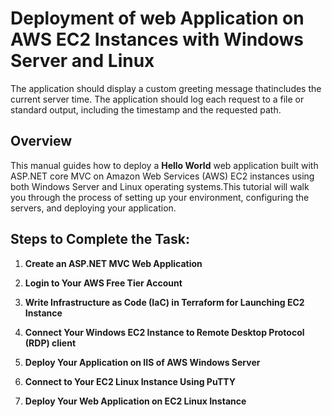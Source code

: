 # Deployment of web Application on AWS EC2 Instances with Windows Server and Linux
The application should display a custom greeting message thatincludes the current server time. The application should log each request to a file or standard output, including the timestamp and the requested path.
## Overview
This manual guides how to deploy a **Hello World** web application built with ASP.NET core MVC on Amazon Web Services (AWS) EC2 instances using both Windows Server and Linux operating systems.This tutorial will walk you through the process of setting up your environment, configuring the servers, and deploying your application.
## Steps to Complete the Task:

1. **Create an ASP.NET MVC Web Application**

2. **Login to Your AWS Free Tier Account**

3. **Write Infrastructure as Code (IaC) in Terraform for Launching EC2 Instance**

4. **Connect Your Windows EC2 Instance to Remote Desktop Protocol (RDP) client**
   
5. **Deploy Your Application on IIS of AWS Windows Server**

6. **Connect to Your EC2 Linux Instance Using PuTTY**

7. **Deploy Your Web Application on EC2 Linux Instance**

